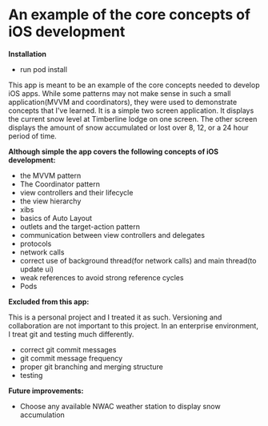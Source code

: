 #  An example of the core concepts of iOS development

**Installation**
* run pod install

This app is meant to be an example of the core concepts needed to develop iOS apps.  While some patterns may not make sense in such a small application(MVVM and coordinators), they were used to demonstrate concepts that I've learned.  It is a simple two screen application.  It displays the current snow level at Timberline lodge on one screen.  The other screen displays the amount of snow accumulated or lost over 8, 12, or a 24 hour period of time.

**Although simple the app covers the following concepts of iOS development:**

* the MVVM pattern
* The Coordinator pattern
* view controllers and their lifecycle
* the view hierarchy
* xibs
* basics of Auto Layout
* outlets and the target-action pattern
* communication between view controllers and delegates
* protocols
* network calls
* correct use of background thread(for network calls) and main thread(to update ui)
* weak references to avoid strong reference cycles
* Pods

**Excluded from this app:**

This is a personal project and I treated it as such. Versioning and collaboration are not important to this project.  In an enterprise environment, I treat git and testing much differently.

* correct git commit messages
* git commit message frequency
* proper git branching and merging structure
* testing

**Future improvements:**
* Choose any available NWAC weather station to display snow accumulation
